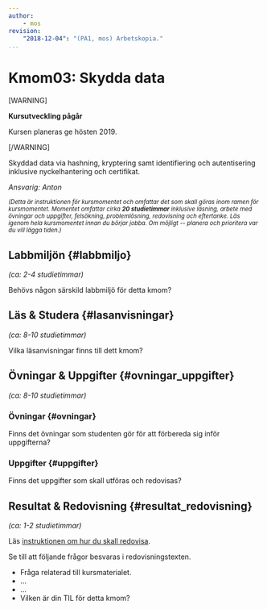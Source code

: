 ```yaml
---
author:
    - mos
revision:
    "2018-12-04": "(PA1, mos) Arbetskopia."
...
```

Kmom03: Skydda data
==================================

[WARNING]

**Kursutveckling pågår**

Kursen planeras ge hösten 2019.

[/WARNING]

Skyddad data via hashning, kryptering samt identifiering och autentisering inklusive nyckelhantering och certifikat.

_Ansvarig: Anton_

<!--more-->

<small><i>(Detta är instruktionen för kursmomentet och omfattar det som skall göras inom ramen för kursmomentet. Momentet omfattar cirka **20 studietimmar** inklusive läsning, arbete med övningar och uppgifter, felsökning, problemlösning, redovisning och eftertanke. Läs igenom hela kursmomentet innan du börjar jobba. Om möjligt -- planera och prioritera var du vill lägga tiden.)</i></small>



Labbmiljön  {#labbmiljo}
---------------------------------

*(ca: 2-4 studietimmar)*

Behövs någon särskild labbmiljö för detta kmom?



Läs &amp; Studera  {#lasanvisningar}
---------------------------------

*(ca: 8-10 studietimmar)*

Vilka läsanvisningar finns till dett kmom?



Övningar & Uppgifter  {#ovningar_uppgifter}
-------------------------------------------

*(ca: 8-10 studietimmar)*


### Övningar {#ovningar}

Finns det övningar som studenten gör för att förbereda sig inför uppgifterna?



### Uppgifter {#uppgifter}

Finns det uppgifter som skall utföras och redovisas?



Resultat & Redovisning  {#resultat_redovisning}
-----------------------------------------------

*(ca: 1-2 studietimmar)*

Läs [instruktionen om hur du skall redovisa](./../redovisa).

Se till att följande frågor besvaras i redovisningstexten.

* Fråga relaterad till kursmaterialet.
* ...
* ...
* Vilken är din TIL för detta kmom?
